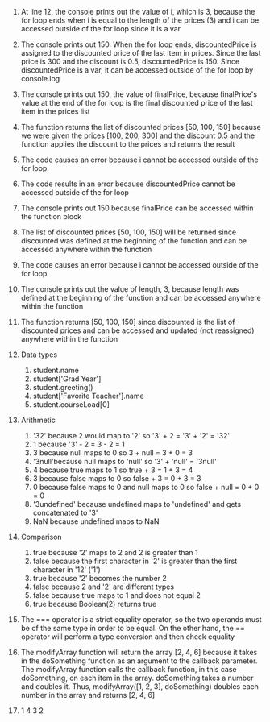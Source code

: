 1. At line 12, the console prints out the value of i, which is 3, because the for loop ends when i is equal to the length of the prices (3) and i can be accessed outside of the for loop since it is a var
2. The console prints out 150. When the for loop ends, discountedPrice is assigned to the discounted price of the last item in prices. Since the last price is 300 and the discount is 0.5, discountedPrice is 150. Since discountedPrice is a var, it can be accessed outside of the for loop by console.log
3. The console prints out 150, the value of finalPrice, because finalPrice's value at the end of the for loop is the final discounted price of the last item in the prices list
4. The function returns the list of discounted prices [50, 100, 150] because we were given the prices [100, 200, 300] and the discount 0.5 and the function applies the discount to the prices and returns the result
5. The code causes an error because i cannot be accessed outside of the for loop
6. The code results in an error because discountedPrice cannot be accessed outside of the for loop
7. The console prints out 150 because finalPrice can be accessed within the function block 
8. The list of discounted prices [50, 100, 150] will be returned since discounted was defined at the beginning of the function and can be accessed anywhere within the function
9. The code causes an error because i cannot be accessed outside of the for loop
10. The console prints out the value of length, 3, because length was defined at the beginning of the function and can be accessed anywhere within the function
11. The function returns [50, 100, 150] since discounted is the list of discounted prices and can be accessed and updated (not reassigned) anywhere within the function
12. Data types
    1.  student.name
    2.  student['Grad Year']
    3.  student.greeting()
    4.  student['Favorite Teacher'].name
    5.  student.courseLoad[0]
13. Arithmetic
    1.  '32' because 2 would map to '2' so '3' + 2 = '3' + '2' = '32'
    2.  1 because '3' - 2 = 3 - 2 = 1
    3.  3 because null maps to 0 so 3 + null = 3 + 0 = 3
    4.  '3null'because null maps to 'null' so '3' + 'null' = '3null'
    5.  4 because true maps to 1 so true + 3 = 1 + 3 = 4
    6.  3 because false maps to 0 so false + 3 = 0 + 3 = 3
    7.  0 because false maps to 0 and null maps to 0 so false + null = 0 + 0 = 0
    8.  '3undefined' because undefined maps to 'undefined' and gets concatenated to '3'
    9.  NaN because undefined maps to NaN
14. Comparison
    1.  true because '2' maps to 2 and 2 is greater than 1
    2.  false because the first character in '2' is greater than the first character in '12' ('1')
    3.  true because '2' becomes the number 2
    4.  false because 2 and '2' are different types
    5.  false because true maps to 1 and does not equal 2
    6.  true because Boolean(2) returns true
15. The === operator is a strict equality operator, so the two operands must be of the same type in order to be equal. On the other hand, the == operator will perform a type conversion and then check equality

17. The modifyArray function will return the array [2, 4, 6] because it takes in the doSomething function as an argument to the callback parameter. The modifyArray function calls the callback function, in this case doSomething, on each item in the array. doSomething takes a number and doubles it. Thus, modifyArray([1, 2, 3], doSomething) doubles each number in the array and returns [2, 4, 6]

19. 1 4 3 2
